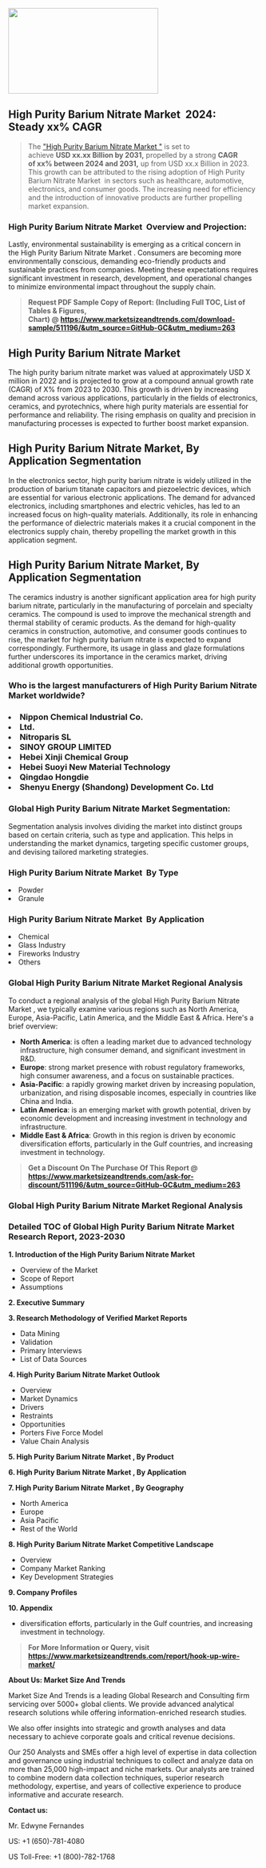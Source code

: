 <p><img class="alignnone size-medium wp-image-20088" src="https://ffe5etoiles.com/wp-content/uploads/2024/12/MST1-300x171.png" alt="" width="300" height="171" /></p><h2 id="ember46" class="ember-view reader-text-block__heading-2">High Purity Barium Nitrate Market &nbsp;2024: Steady&nbsp;xx% CAGR</h2><blockquote id="ember47" class="ember-view reader-text-block__blockquote">The&nbsp;<a class="app-aware-link " href="https://www.marketsizeandtrends.com/download-sample/511196/&utm_source=GitHub-GC&utm_medium=263" target="_blank" data-test-app-aware-link="">"High Purity Barium Nitrate Market "</a>&nbsp;is set to achieve&nbsp;<strong>USD&nbsp;xx.xx&nbsp;Billion by 2031,</strong>&nbsp;propelled by a strong&nbsp;<strong>CAGR of&nbsp;xx% between 2024 and 2031,</strong>&nbsp;up from USD xx.x Billion in 2023. This growth can be attributed to the rising adoption of&nbsp;High Purity Barium Nitrate Market &nbsp;in sectors such as healthcare, automotive, electronics, and consumer goods. The increasing need for efficiency and the introduction of innovative products are further propelling market expansion.</blockquote><h3 id="ember48" class="ember-view reader-text-block__heading-3">High Purity Barium Nitrate Market &nbsp;Overview and Projection:</h3><p id="ember49" class="ember-view reader-text-block__paragraph">Lastly, environmental sustainability is emerging as a critical concern in the&nbsp;High Purity Barium Nitrate Market . Consumers are becoming more environmentally conscious, demanding eco-friendly products and sustainable practices from companies. Meeting these expectations requires significant investment in research, development, and operational changes to minimize environmental impact throughout the supply chain.</p><blockquote id="ember50" class="ember-view reader-text-block__blockquote"><strong>Request PDF Sample Copy of Report: (Including Full TOC, List of Tables &amp; Figures, Chart)&nbsp;@&nbsp;<strong><a href="https://www.marketsizeandtrends.com/download-sample/511196/&utm_source=GitHub-GC&utm_medium=263" target="_blank">https://www.marketsizeandtrends.com/download-sample/511196/&utm_source=GitHub-GC&utm_medium=263</a></strong></strong></blockquote><h3 class=""> <h2>High Purity Barium Nitrate Market</h2><p>The high purity barium nitrate market was valued at approximately USD X million in 2022 and is projected to grow at a compound annual growth rate (CAGR) of X% from 2023 to 2030. This growth is driven by increasing demand across various applications, particularly in the fields of electronics, ceramics, and pyrotechnics, where high purity materials are essential for performance and reliability. The rising emphasis on quality and precision in manufacturing processes is expected to further boost market expansion.</p><h2>High Purity Barium Nitrate Market, By Application Segmentation</h2><p>In the electronics sector, high purity barium nitrate is widely utilized in the production of barium titanate capacitors and piezoelectric devices, which are essential for various electronic applications. The demand for advanced electronics, including smartphones and electric vehicles, has led to an increased focus on high-quality materials. Additionally, its role in enhancing the performance of dielectric materials makes it a crucial component in the electronics supply chain, thereby propelling the market growth in this application segment.</p><h2>High Purity Barium Nitrate Market, By Application Segmentation</h2><p>The ceramics industry is another significant application area for high purity barium nitrate, particularly in the manufacturing of porcelain and specialty ceramics. The compound is used to improve the mechanical strength and thermal stability of ceramic products. As the demand for high-quality ceramics in construction, automotive, and consumer goods continues to rise, the market for high purity barium nitrate is expected to expand correspondingly. Furthermore, its usage in glass and glaze formulations further underscores its importance in the ceramics market, driving additional growth opportunities.</p></h3><h3 id="" class="">Who is the largest manufacturers of&nbsp;High Purity Barium Nitrate Market worldwide?</h3><h3 class=""></Li><Li>Nippon Chemical Industrial Co.</Li><Li>Ltd.</Li><Li> Nitroparis SL</Li><Li> SINOY GROUP LIMITED</Li><Li> Hebei Xinji Chemical Group</Li><Li> Hebei Suoyi New Material Technology</Li><Li> Qingdao Hongdie</Li><Li> Shenyu Energy (Shandong) Development Co. Ltd</h3><h3 id="ember53" class="ember-view reader-text-block__heading-3">Global&nbsp;High Purity Barium Nitrate Market Segmentation:</h3><p id="ember54" class="ember-view reader-text-block__paragraph">Segmentation analysis involves dividing the market into distinct groups based on certain criteria, such as type and application. This helps in understanding the market dynamics, targeting specific customer groups, and devising tailored marketing strategies.</p><h3 id="" class="">High Purity Barium Nitrate Market &nbsp;By Type</h3><p></Li><Li>Powder</Li><Li> Granule</p><h3 id="" class="">High Purity Barium Nitrate Market &nbsp;By Application</h3><p class=""></Li><Li>Chemical</Li><Li> Glass Industry</Li><Li> Fireworks Industry</Li><Li> Others</p><h3 id="ember62" class="ember-view reader-text-block__heading-3">Global High Purity Barium Nitrate Market Regional Analysis</h3><p id="ember63" class="ember-view reader-text-block__paragraph">To conduct a regional analysis of the global High Purity Barium Nitrate Market , we typically examine various regions such as North America, Europe, Asia-Pacific, Latin America, and the Middle East &amp; Africa. Here's a brief overview:</p><ul><li><strong>North America</strong>: is often a leading market due to advanced technology infrastructure, high consumer demand, and significant investment in R&amp;D.</li><li><strong>Europe</strong>: strong market presence with robust regulatory frameworks, high consumer awareness, and a focus on sustainable practices.</li><li><strong>Asia-Pacific</strong>: a rapidly growing market driven by increasing population, urbanization, and rising disposable incomes, especially in countries like China and India.</li><li><strong>Latin America</strong>: is an emerging market with growth potential, driven by economic development and increasing investment in technology and infrastructure.</li><li><strong>Middle East &amp; Africa</strong>: Growth in this region is driven by economic diversification efforts, particularly in the Gulf countries, and increasing investment in technology.</li></ul><blockquote id="ember61" class="ember-view reader-text-block__blockquote"><strong>Get a Discount On The Purchase Of This Report @ <strong><a href="https://html-cleaner.com/" target="">https://www.marketsizeandtrends.com/ask-for-discount/511196/&utm_source=GitHub-GC&utm_medium=263</a></strong></strong></blockquote><h3 id="ember62" class="ember-view reader-text-block__heading-3">Global High Purity Barium Nitrate Market Regional Analysis</h3><h3 id="" class="">Detailed TOC of Global High Purity Barium Nitrate Market Research Report, 2023-2030</h3><p id="" class=""><strong>1. Introduction of the High Purity Barium Nitrate Market </strong></p><ul><li>Overview of the Market</li><li>Scope of Report</li><li>Assumptions</li></ul><p id="" class=""><strong>2. Executive Summary</strong></p><p id="" class=""><strong>3. Research Methodology of Verified Market Reports</strong></p><ul><li>Data Mining</li><li>Validation</li><li>Primary Interviews</li><li>List of Data Sources</li></ul><p id="" class=""><strong>4. High Purity Barium Nitrate Market Outlook</strong></p><ul><li>Overview</li><li>Market Dynamics</li><li>Drivers</li><li>Restraints</li><li>Opportunities</li><li>Porters Five Force Model</li><li>Value Chain Analysis</li></ul><p id="" class=""><strong>5. High Purity Barium Nitrate Market , By Product</strong></p><p id="" class=""><strong>6. High Purity Barium Nitrate Market , By Application</strong></p><p id="" class=""><strong>7. High Purity Barium Nitrate Market , By Geography</strong></p><ul><li>North America</li><li>Europe</li><li>Asia Pacific</li><li>Rest of the World</li></ul><p id="" class=""><strong>8. High Purity Barium Nitrate Market Competitive Landscape</strong></p><ul><li>Overview</li><li>Company Market Ranking</li><li>Key Development Strategies</li></ul><p id="" class=""><strong>9. Company Profiles</strong></p><p id="" class=""><strong>10. Appendix</strong></p><ul><li>diversification efforts, particularly in the Gulf countries, and increasing investment in technology.</li></ul><blockquote id="ember65" class="ember-view reader-text-block__blockquote"><strong>For More Information or Query, visit <strong><strong><a href="https://html-cleaner.com/" target="">https://www.marketsizeandtrends.com/report/hook-up-wire-market/</a></strong></strong></strong></blockquote><p id="" class=""><strong>About Us: Market Size And Trends</strong></p><p id="" class="">Market Size And Trends is a leading Global Research and Consulting firm servicing over 5000+ global clients. We provide advanced analytical research solutions while offering information-enriched research studies.</p><p id="" class="">We also offer insights into strategic and growth analyses and data necessary to achieve corporate goals and critical revenue decisions.</p><p id="" class="">Our 250 Analysts and SMEs offer a high level of expertise in data collection and governance using industrial techniques to collect and analyze data on more than 25,000 high-impact and niche markets. Our analysts are trained to combine modern data collection techniques, superior research methodology, expertise, and years of collective experience to produce informative and accurate research.</p><p id="" class=""><strong>Contact us:</strong></p><p id="" class="">Mr. Edwyne Fernandes</p><p id="" class="">US: +1 (650)-781-4080</p><p id="" class="">US Toll-Free: +1 (800)-782-1768</p>
